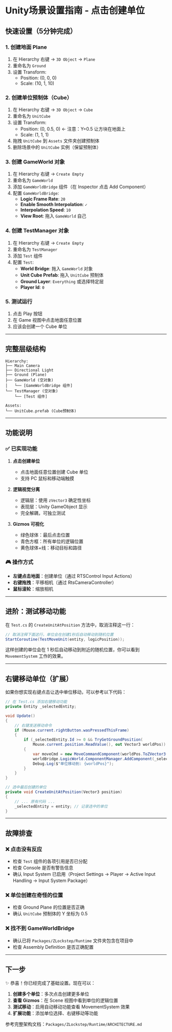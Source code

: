 # Unity场景设置指南 - 点击创建单位

## 快速设置（5分钟完成）

### 1. 创建地面 Plane
1. 在 Hierarchy 右键 → `3D Object` → `Plane`
2. 重命名为 `Ground`
3. 设置 Transform:
   - Position: (0, 0, 0)
   - Scale: (10, 1, 10)

### 2. 创建单位预制体（Cube）
1. 在 Hierarchy 右键 → `3D Object` → `Cube`
2. 重命名为 `UnitCube`
3. 设置 Transform:
   - Position: (0, 0.5, 0)  ← 注意：Y=0.5 让方块在地面上
   - Scale: (1, 1, 1)
4. 拖拽 `UnitCube` 到 `Assets` 文件夹创建预制体
5. 删除场景中的 `UnitCube` 实例（保留预制体）

### 3. 创建 GameWorld 对象
1. 在 Hierarchy 右键 → `Create Empty`
2. 重命名为 `GameWorld`
3. 添加 `GameWorldBridge` 组件（在 Inspector 点击 Add Component）
4. 配置 `GameWorldBridge`:
   - **Logic Frame Rate**: `20`
   - **Enable Smooth Interpolation**: `✓`
   - **Interpolation Speed**: `10`
   - **View Root**: 拖入 `GameWorld` 自己

### 4. 创建 TestManager 对象
1. 在 Hierarchy 右键 → `Create Empty`
2. 重命名为 `TestManager`
3. 添加 `Test` 组件
4. 配置 `Test`:
   - **World Bridge**: 拖入 `GameWorld` 对象
   - **Unit Cube Prefab**: 拖入 `UnitCube` 预制体
   - **Ground Layer**: `Everything` 或选择特定层
   - **Player Id**: `0`

### 5. 测试运行
1. 点击 Play 按钮
2. 在 Game 视图中点击地面任意位置
3. 应该会创建一个 Cube 单位

---

## 完整层级结构

```
Hierarchy:
├── Main Camera
├── Directional Light
├── Ground (Plane)
├── GameWorld (空对象)
│   └── [GameWorldBridge 组件]
└── TestManager (空对象)
    └── [Test 组件]

Assets:
└── UnitCube.prefab (Cube预制体)
```

---

## 功能说明

### ✅ 已实现功能

1. **点击创建单位**
   - 点击地面任意位置创建 Cube 单位
   - 支持 PC 鼠标和移动端触摸

2. **逻辑视觉分离**
   - 逻辑层：使用 `zVector3` 确定性坐标
   - 表现层：Unity GameObject 显示
   - 完全解耦，可独立测试

3. **Gizmos 可视化**
   - 绿色球体：最后点击位置
   - 青色方框：所有单位的逻辑位置
   - 黄色球体+线：移动目标和路径

### 🎮 操作方式

- **左键点击地面**：创建单位（通过 RTSControl Input Actions）
- **右键拖拽**：平移相机（通过 RtsCameraController）
- **鼠标滚轮**：缩放相机

---

## 进阶：测试移动功能

在 `Test.cs` 的 `CreateUnitAtPosition` 方法中，取消注释这一行：

```csharp
// 取消注释下面这行，单位会在创建1秒后自动移动到随机位置
StartCoroutine(TestMoveUnit(entity, logicPosition));
```

这样创建的单位会在 1 秒后自动移动到附近的随机位置，你可以看到 `MovementSystem` 工作的效果。

---

## 右键移动单位（扩展）

如果你想实现右键点击让选中单位移动，可以参考以下代码：

```csharp
// 在 Test.cs 添加右键移动功能
private Entity _selectedEntity;

void Update()
{
    // 右键发送移动命令
    if (Mouse.current.rightButton.wasPressedThisFrame)
    {
        if (_selectedEntity.Id >= 0 && TryGetGroundPosition(
            Mouse.current.position.ReadValue(), out Vector3 worldPos))
        {
            var moveCmd = new MoveCommandComponent(worldPos.ToZVector3());
            worldBridge.LogicWorld.ComponentManager.AddComponent(_selectedEntity, moveCmd);
            Debug.Log($"单位移动到: {worldPos}");
        }
    }
}

// 选中最后创建的单位
private void CreateUnitAtPosition(Vector3 position)
{
    // ... 原有代码 ...
    _selectedEntity = entity; // 记录选中的单位
}
```

---

## 故障排查

### ❌ 点击没有反应
- 检查 `Test` 组件的各项引用是否已分配
- 检查 Console 是否有警告信息
- 确认 Input System 已启用（Project Settings → Player → Active Input Handling → Input System Package）

### ❌ 单位创建在奇怪的位置
- 检查 Ground Plane 的位置是否正确
- 确认 `UnitCube` 预制体的 Y 坐标为 0.5

### ❌ 找不到 GameWorldBridge
- 确认已将 `Packages/ZLockstep/Runtime` 文件夹包含在项目中
- 检查 Assembly Definition 是否正确配置

---

## 下一步

✨ 恭喜！你已经完成了基础设置。现在可以：

1. **创建多个单位**：多次点击创建更多单位
2. **查看 Gizmos**：在 Scene 视图中看到单位的逻辑位置
3. **测试移动**：启用自动移动功能查看 MovementSystem 效果
4. **扩展功能**：添加单位选择、右键移动等功能

参考完整架构文档：`Packages/ZLockstep/Runtime/ARCHITECTURE.md`

